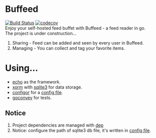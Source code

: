 # Buffeed
[![Build Status](https://travis-ci.org/tannineo/buffeed.svg?branch=master)](https://travis-ci.org/tannineo/buffeed)
[![codecov](https://codecov.io/gh/tannineo/buffeed/branch/master/graph/badge.svg)](https://codecov.io/gh/tannineo/buffeed)  
Enjoy your self-hosted feed buffet with Buffeed - a feed reader in go.  
The project is under construction...  

1. Sharing - Feed can be added and seen by every user in Buffeed.
2. Managing - You can collect and tag your favorite items.

# Using...
- [echo](https://github.com/labstack/echo) as the framework.
- [xorm](https://github.com/go-xorm/xorm) with [sqlite3](https://github.com/mattn/go-sqlite3) for data storage.
- [configor](https://github.com/jinzhu/configor) for a [config file](https://github.com/tannineo/buffeed/blob/master/config.json).
- [goconvey](https://github.com/smartystreets/goconvey) for tests.

## Notice
1. Project dependencies are managed with [dep](https://github.com/golang/dep)
2. Notice: configure the path of sqlite3 db file, it's written in [config file](https://github.com/tannineo/buffeed/blob/master/config.json).
